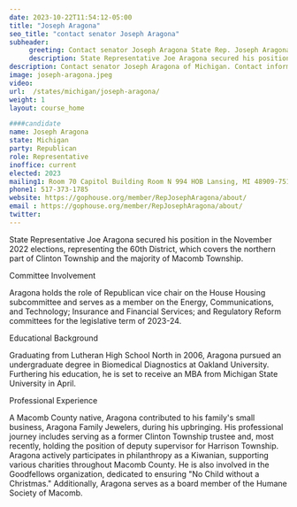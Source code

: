 ```yaml
---
date: 2023-10-22T11:54:12-05:00
title: "Joseph Aragona"
seo_title: "contact senator Joseph Aragona"
subheader:
     greeting: Contact senator Joseph Aragona State Rep. Joseph Aragona was first elected to serve the 35th District in the Michigan House of Representatives in November 2020.Rep. Joseph Aragona represents the 34th House District, which covers most of Lenawee County.
     description: State Representative Joe Aragona secured his position in the November 2022 elections, representing the 60th District, which covers the northern part of Clinton Township and the majority of Macomb Township.
description: Contact senator Joseph Aragona of Michigan. Contact information for Joseph Aragona includes email address, phone number, and mailing address.
image: joseph-aragona.jpeg
video:
url:  /states/michigan/joseph-aragona/
weight: 1
layout: course_home

####candidate
name: Joseph Aragona
state: Michigan
party: Republican
role: Representative
inoffice: current
elected: 2023
mailing1: Room 70 Capitol Building Room N 994 HOB Lansing, MI 48909-7514
phone1: 517-373-1785
website: https://gophouse.org/member/RepJosephAragona/about/
email : https://gophouse.org/member/RepJosephAragona/about/
twitter:
---
```


State Representative Joe Aragona secured his position in the November 2022 elections, representing the 60th District, which covers the northern part of Clinton Township and the majority of Macomb Township.

Committee Involvement

Aragona holds the role of Republican vice chair on the House Housing subcommittee and serves as a member on the Energy, Communications, and Technology; Insurance and Financial Services; and Regulatory Reform committees for the legislative term of 2023-24.

Educational Background

Graduating from Lutheran High School North in 2006, Aragona pursued an undergraduate degree in Biomedical Diagnostics at Oakland University. Furthering his education, he is set to receive an MBA from Michigan State University in April.

Professional Experience

A Macomb County native, Aragona contributed to his family's small business, Aragona Family Jewelers, during his upbringing. His professional journey includes serving as a former Clinton Township trustee and, most recently, holding the position of deputy supervisor for Harrison Township. Aragona actively participates in philanthropy as a Kiwanian, supporting various charities throughout Macomb County. He is also involved in the Goodfellows organization, dedicated to ensuring "No Child without a Christmas." Additionally, Aragona serves as a board member of the Humane Society of Macomb.
